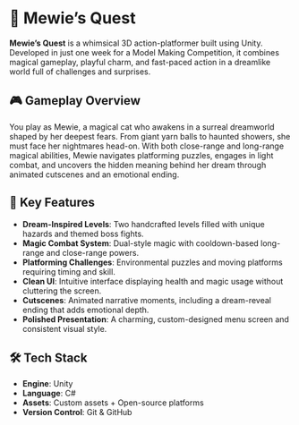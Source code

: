 # 🐾 Mewie’s Quest

**Mewie’s Quest** is a whimsical 3D action-platformer built using Unity. Developed in just one week for a Model Making Competition, it combines magical gameplay, playful charm, and fast-paced action in a dreamlike world full of challenges and surprises.

## 🎮 Gameplay Overview

You play as Mewie, a magical cat who awakens in a surreal dreamworld shaped by her deepest fears. From giant yarn balls to haunted showers, she must face her nightmares head-on. With both close-range and long-range magical abilities, Mewie navigates platforming puzzles, engages in light combat, and uncovers the hidden meaning behind her dream through animated cutscenes and an emotional ending.

## 🧠 Key Features

- **Dream-Inspired Levels**: Two handcrafted levels filled with unique hazards and themed boss fights.
- **Magic Combat System**: Dual-style magic with cooldown-based long-range and close-range powers.
- **Platforming Challenges**: Environmental puzzles and moving platforms requiring timing and skill.
- **Clean UI**: Intuitive interface displaying health and magic usage without cluttering the screen.
- **Cutscenes**: Animated narrative moments, including a dream-reveal ending that adds emotional depth.
- **Polished Presentation**: A charming, custom-designed menu screen and consistent visual style.

## 🛠️ Tech Stack

- **Engine**: Unity
- **Language**: C#
- **Assets**: Custom assets + Open-source platforms
- **Version Control**: Git & GitHub
